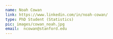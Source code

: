 ```yaml
---
name: Noah Cowan
link: https://www.linkedin.com/in/noah-cowan/
type: PhD Student (Statistics)
pic: images/cowan_noah.jpg
email:  ncowan@stanford.edu
---
```

